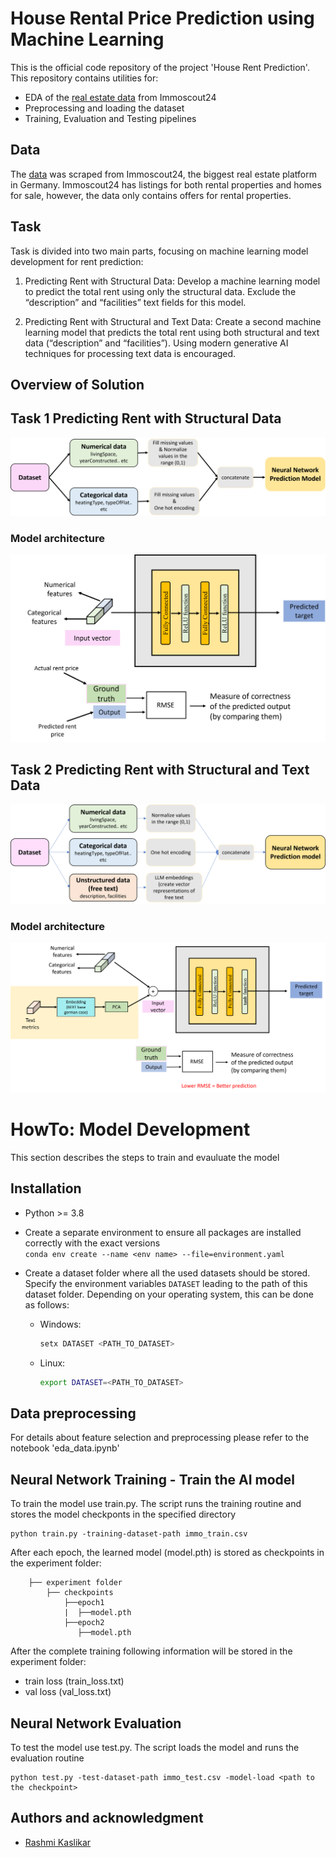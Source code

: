 # House Rental Price Prediction using Machine Learning

This is the official code repository of the project 'House Rent Prediction'. This repository contains utilities for:
- EDA of the [real estate data](https://www.kaggle.com/datasets/corrieaar/apartment-rental-offers-in-germany) from Immoscout24
- Preprocessing and loading the dataset
- Training, Evaluation and Testing pipelines

## Data
The [data](https://www.kaggle.com/datasets/corrieaar/apartment-rental-offers-in-germany) was scraped from Immoscout24, the biggest real estate platform in Germany. Immoscout24 has listings for both rental properties and homes for sale, however, the data only contains offers for rental properties.
## Task
Task is divided into two main parts, focusing on machine learning model development for rent prediction:

1.	Predicting Rent with Structural Data: Develop a machine learning model to predict the total rent using only the structural data. Exclude the “description” and “facilities” text fields for this model.

2.	Predicting Rent with Structural and Text Data: Create a second machine learning model that predicts the total rent using both structural and text data (“description” and “facilities”). Using modern generative AI techniques for processing text data is encouraged.
## Overview of Solution
## Task 1 Predicting Rent with Structural Data
![image info](images/task1.png)

### Model architecture
![image info](images/model_task1.png)

## Task 2 Predicting Rent with Structural and Text Data
![image info](images/task2.png)

### Model architecture
![image info](images/model_task2.png)

# HowTo: Model Development
This section describes the steps to train and evauluate the model

## Installation

- Python >= 3.8  
- Create a separate environment to ensure all packages are installed correctly with the exact versions  
`conda env create --name <env name> --file=environment.yaml`

- Create a dataset folder where all the used datasets should be stored. Specify the environment variables `DATASET` leading to the path of this dataset folder. Depending on your operating system, this can be done as follows:
    * Windows: 
        ```bash 
        setx DATASET <PATH_TO_DATASET>
        ```
    * Linux:
        ```bash
        export DATASET=<PATH_TO_DATASET>
       ```
## Data preprocessing

For details about feature selection and preprocessing please refer to the notebook 'eda_data.ipynb'
    
## Neural Network Training - Train the AI model
To train the model use train.py. The script runs the training routine and stores the model checkponts in the specified directory

```
python train.py -training-dataset-path immo_train.csv

```

After each epoch, the learned model (model.pth) is stored as checkpoints in the experiment folder:
```
    ├── experiment folder
        ├── checkpoints
            ├──epoch1
            |  ├──model.pth
            ├──epoch2
               ├──model.pth

```

After the complete training following information will be stored in the experiment folder:
- train loss (train_loss.txt)
- val loss (val_loss.txt)  

## Neural Network Evaluation

To test the model use test.py. The script loads the model and runs the evaluation routine

```
python test.py -test-dataset-path immo_test.csv -model-load <path to the checkpoint>

```

## Authors and acknowledgment
- [Rashmi Kaslikar](https://www.linkedin.com/in/rashmi-kaslikar-0072117b/)

